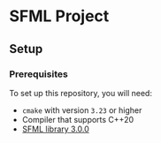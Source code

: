 # SFML Project

## Setup

### Prerequisites

To set up this repository, you will need:

- `cmake` with version `3.23` or higher
- Compiler that supports C++20
- [SFML library 3.0.0](https://github.com/SFML/SFML)
